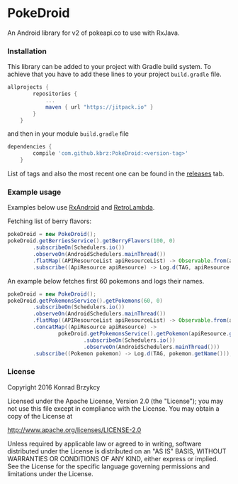 # PokeDroid
An Android library for v2 of pokeapi.co to use with RxJava.

### Installation
This library can be added to your project with Gradle build system. To achieve that you have to add these lines to your project `build.gradle` file.
```groovy
allprojects {
		repositories {
			...
			maven { url "https://jitpack.io" }
		}
	}
```
and then in your module `build.gradle` file
```groovy
dependencies {
		compile 'com.github.kbrz:PokeDroid:<version-tag>'
	}
```
List of tags and also the most recent one can be found in the [releases](https://github.com/kbrz/PokeDroid/releases) tab.

### Example usage
Examples below use
[RxAndroid](https://github.com/ReactiveX/RxAndroid) 
and 
[RetroLambda](https://github.com/orfjackal/retrolambda).

Fetching list of berry flavors:
```java
pokeDroid = new PokeDroid();
pokeDroid.getBerriesService().getBerryFlavors(100, 0)
        .subscribeOn(Schedulers.io())
        .observeOn(AndroidSchedulers.mainThread())
        .flatMap((APIResourceList apiResourceList) -> Observable.from(apiResourceList.getResults()))
        .subscribe((ApiResource apiResource) -> Log.d(TAG, apiResource.getUrl()));
```

An example below fetches first 60 pokemons and logs their names.
```java
pokeDroid = new PokeDroid();
pokeDroid.getPokemonsService().getPokemons(60, 0)
        .subscribeOn(Schedulers.io())
        .observeOn(AndroidSchedulers.mainThread())
        .flatMap((APIResourceList apiResourceList) -> Observable.from(apiResourceList.getResults()))
        .concatMap((ApiResource apiResource) -> 
                pokeDroid.getPokemonsService().getPokemon(apiResource.getId())
                        .subscribeOn(Schedulers.io())
                        .observeOn(AndroidSchedulers.mainThread()))
        .subscribe((Pokemon pokemon) -> Log.d(TAG, pokemon.getName()));
```

### License
Copyright 2016 Konrad Brzykcy

Licensed under the Apache License, Version 2.0 (the "License");
you may not use this file except in compliance with the License.
You may obtain a copy of the License at

http://www.apache.org/licenses/LICENSE-2.0
    
Unless required by applicable law or agreed to in writing, software
distributed under the License is distributed on an "AS IS" BASIS,
WITHOUT WARRANTIES OR CONDITIONS OF ANY KIND, either express or implied.
See the License for the specific language governing permissions and
limitations under the License.
